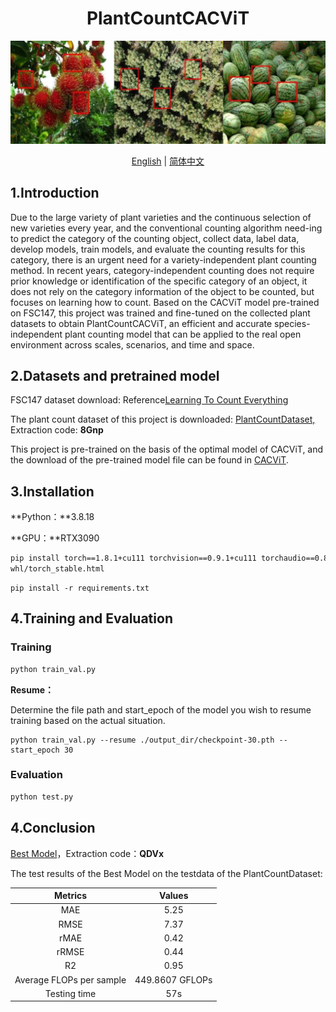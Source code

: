 <p align="center">
    <h1 align="center">PlantCountCACViT</h1>
</p>

![image text](https://github.com/ZhigangHe-hust/PlantCountCACViT/blob/main/Figs/fig1.png)

<div align="center">
  <a href="./README.md">English</a> | 
  <a href="./README_CN.md">简体中文</a>
</div>


## 1.Introduction

Due to the large variety of plant varieties and the continuous selection of new varieties every year, and the conventional counting algorithm need-ing to predict the category of the counting object, collect data, label data, develop models, train models, and evaluate the counting results for this category, there is an urgent need for a variety-independent plant counting method. In recent years, category-independent counting does not require prior knowledge or identification of the specific category of an object, it does not rely on the category information of the object to be counted, but focuses on learning how to count. Based on the CACViT model pre-trained on FSC147, this project was trained and fine-tuned on the collected plant datasets to obtain PlantCountCACViT, an efficient and accurate species-independent plant counting model that can be applied to the real open environment across scales, scenarios, and time and space.

## 2.Datasets and pretrained model

FSC147 dataset download: Reference<a href="https://github.com/cvlab-stonybrook/LearningToCountEverything/tree/master" title="Learning To Count Everything">Learning To Count Everything</a>

The plant count dataset of this project is downloaded: <a href="https://pan.quark.cn/s/76cec041ff98" title="PlantCountDataset">PlantCountDataset,</a> Extraction code: **8Gnp**

This project is pre-trained on the basis of the optimal model of CACViT, and the download of the pre-trained model file can be found in <a href="https://github.com/Xu3XiWang/CACViT-AAAI24" title="CACViT">CACViT</a>.

## 3.Installation

**Python：**3.8.18

**GPU：**RTX3090

```bash
pip install torch==1.8.1+cu111 torchvision==0.9.1+cu111 torchaudio==0.8.1 -f https://download.pytorch.org/
whl/torch_stable.html
```

```
pip install -r requirements.txt
```

## 4.Training and Evaluation

### Training

```bash
python train_val.py
```

**Resume：**

Determine the file path and start_epoch of the model you wish to resume training based on the actual situation.

```
python train_val.py --resume ./output_dir/checkpoint-30.pth --start_epoch 30
```

### Evaluation

```bash
python test.py
```

## 4.Conclusion

<a href="https://pan.quark.cn/s/aaa63b751b19" title="Best Model">Best Model</a>，Extraction code：**QDVx**

The test results of the Best Model on the testdata of the PlantCountDataset:
<div align="center">

<table>
  <thead>
    <tr>
      <th align="center">Metrics</th>
      <th align="center">Values</th>
    </tr>
  </thead>
  <tbody>
    <tr>
      <td align="center">MAE</td>
      <td align="center">5.25</td>
    </tr>
    <tr>
      <td align="center">RMSE</td>
      <td align="center">7.37</td>
    </tr>
    <tr>
      <td align="center">rMAE</td>
      <td align="center">0.42</td>
    </tr>
    <tr>
      <td align="center">rRMSE</td>
      <td align="center">0.44</td>
    </tr>
    <tr>
      <td align="center">R2</td>
      <td align="center">0.95</td>
    </tr>
    <tr>
      <td align="center">Average FLOPs per sample</td>
      <td align="center">449.8607 GFLOPs</td>
    </tr>
    <tr>
      <td align="center">Testing time</td>
      <td align="center">57s</td>
    </tr>
  </tbody>
</table>

</div>
